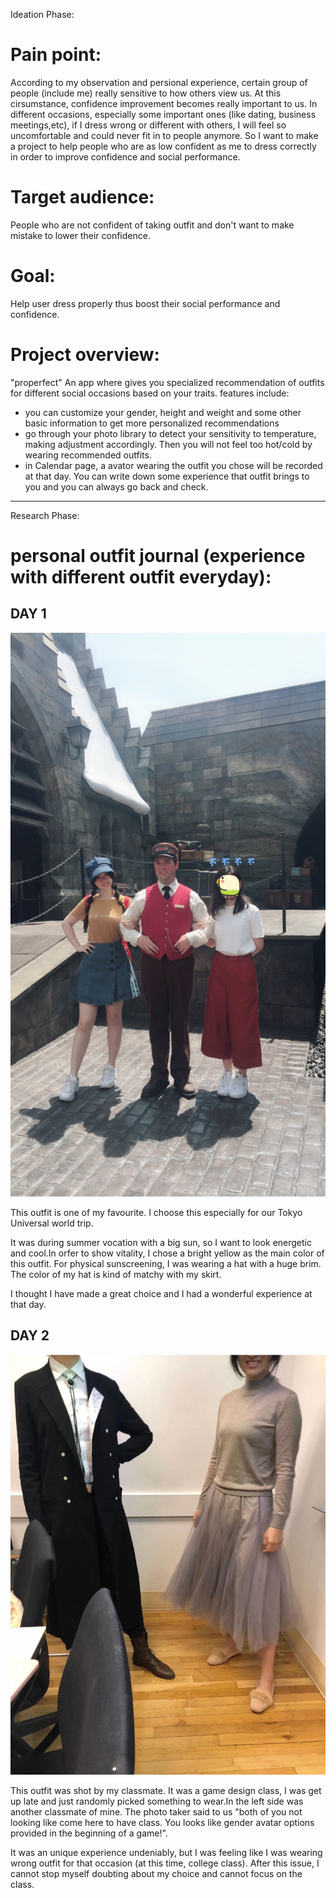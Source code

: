 Ideation Phase:

# Pain point: 
According to my observation and persional experience, certain group of people (include me) really sensitive to how others view us. At this cirsumstance, confidence improvement becomes really important to us. 
In different occasions, especially some important ones (like dating, business meetings,etc), if I dress wrong or different with others, I will feel so uncomfortable and could never fit in to people anymore.
So I want to make a project to help people who are as low confident as me to dress correctly in order to improve confidence and social performance.

# Target audience:
People who are not confident of taking outfit and don't want to make mistake to lower their confidence.

# Goal:
Help user dress properly thus boost their social performance and confidence.

# Project overview:
"properfect"
An app where gives you specialized recommendation of outfits for different social occasions based on your traits.
features include:
- you can customize your gender, height and weight and some other basic information to get more personalized recommendations
- go through your photo library to detect your sensitivity to temperature, making adjustment accordingly. Then you will not feel too hot/cold by wearing recommended outfits.
- in Calendar page, a avator wearing the outfit you chose will be recorded at that day. You can write down some experience that outfit brings to you and you can always go back and check.

----------------------------------------------
Research Phase:

# personal outfit journal (experience with different outfit everyday):

## DAY 1

![First outfit](IMG_0440.jpg)

This outfit is one of my favourite. I choose this especially for our Tokyo Universal world trip. 

It was during summer vocation with a big sun, so I want to look energetic and cool.In orfer to show vitality, I chose a bright yellow as the main color of this outfit. For physical sunscreening, I was wearing a hat with a huge brim. The color of my hat is kind of matchy with my skirt.

I thought I have made a great choice and I had a wonderful experience at that day. 

## DAY 2


![Second outfit](IMG_8953.jpg)

This outfit was shot by my classmate. It was a game design class, I was get up late and just randomly picked something to wear.In the left side was another classmate of mine. The photo taker said to us "both of you not looking like come here to have class. You looks like gender avatar options provided in the beginning of a game!". 

It was an unique experience undeniably, but I was feeling like I was wearing wrong outfit for that occasion (at this time, college class). After this issue, I cannot stop myself doubting about my choice and cannot focus on the class. 
